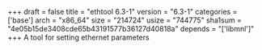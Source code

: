 +++
draft = false
title = "ethtool 6.3-1"
version = "6.3-1"
categories = ['base']
arch = "x86_64"
size = "214724"
usize = "744775"
sha1sum = "4e05b15de3408cde65b43191577b36127d40818a"
depends = "['libmnl']"
+++
A tool for setting ethernet parameters